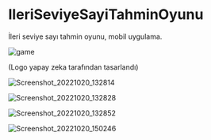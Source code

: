 # IleriSeviyeSayiTahminOyunu
İleri seviye sayı tahmin oyunu, mobil uygulama.

![game](https://user-images.githubusercontent.com/55911470/197335235-87a03712-4573-4c34-a632-07382cce04ab.png)


(Logo yapay zeka tarafından tasarlandı)

![Screenshot_20221020_132814](https://user-images.githubusercontent.com/55911470/196926785-91b57ed2-8a5c-4df9-a7da-65491946a15d.png)

![Screenshot_20221020_132828](https://user-images.githubusercontent.com/55911470/196926798-56929217-a69b-420f-9636-1b574ffdb7e1.png)

![Screenshot_20221020_132852](https://user-images.githubusercontent.com/55911470/196926806-eab41c5e-e5af-457a-a5af-bb9500bf9bc5.png)

![Screenshot_20221020_150246](https://user-images.githubusercontent.com/55911470/196945945-23338996-f53f-42e6-ab97-a623c4e04413.png)
